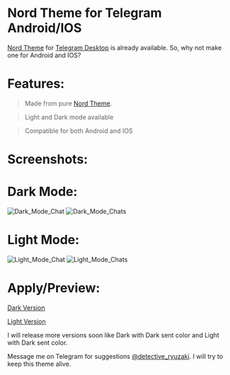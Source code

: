 # Nord Theme for Telegram Android/IOS

[Nord Theme](https://nordtheme.com) for [Telegram Desktop](https://github.com/gilbertw1/telegram-nord-theme) is already available. So, why not make one for Android and IOS?

# Features:
>Made from pure [Nord Theme](https://nordtheme.com).

>Light and Dark mode available

>Compatible for both Android and IOS



# Screenshots:

# Dark Mode:
![Dark_Mode_Chat](Screenshot_20220924-234922_Nekogram~2.png)
![Dark_Mode_Chats](Screenshot_20220924-234927_Nekogram~2.png)

# Light Mode:
![Light_Mode_Chat](Screenshot_20220924-234934_Nekogram~2.png)
![Light_Mode_Chats](Screenshot_20220924-234938_Nekogram~2.png)

# Apply/Preview:
[Dark Version](https://t.me/addtheme/nord_dark_kde)

[Light Version](https://t.me/addtheme/nordic_light_kde)

I will release more versions soon like Dark with Dark sent color and Light with Dark sent color.

Message me on Telegram for suggestions [@detective_ryuzaki](https://t.me/detective_ryuzaki). I will try to keep this theme alive.
